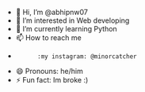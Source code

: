 - 👋 Hi, I’m @abhipnw07
- 👀 I’m interested in Web developing  
- 🌱 I’m currently learning Python
- 📫 How to reach me
-           :my instagram: @minorcatcher
- 😄 Pronouns: he/him  
- ⚡ Fun fact: Im broke :)

<!---
abhipnw07/abhipnw07 is a ✨ special ✨ repository because its `README.md` (this file) appears on your GitHub profile.
You can click the Preview link to take a look at your changes.
--->
